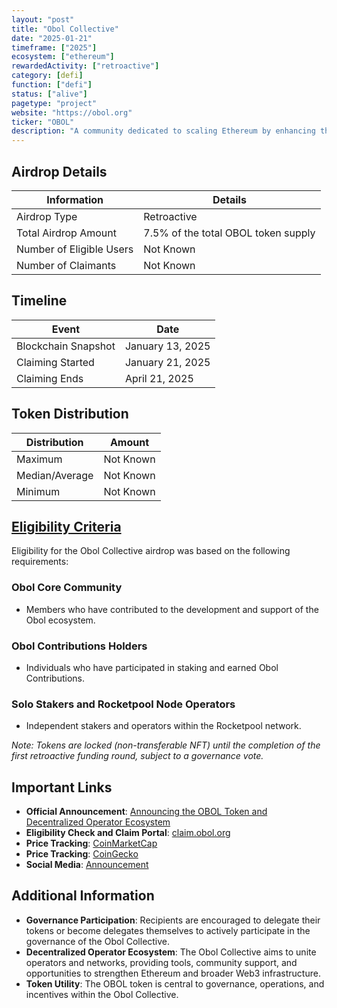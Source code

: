 ```yaml
---
layout: "post"
title: "Obol Collective"
date: "2025-01-21"
timeframe: ["2025"]
ecosystem: ["ethereum"]
rewardedActivity: ["retroactive"]
category: [defi]
function: ["defi"]
status: ["alive"]
pagetype: "project"
website: "https://obol.org"
ticker: "OBOL"
description: "A community dedicated to scaling Ethereum by enhancing the security, resiliency, and decentralization of the consensus layer through the development and deployment of distributed validators."
---
```

## Airdrop Details

| Information              | Details                             |
| ------------------------ | ----------------------------------- |
| Airdrop Type             | Retroactive                         |
| Total Airdrop Amount     | 7.5% of the total OBOL token supply |
| Number of Eligible Users | Not Known                           |
| Number of Claimants      | Not Known                           |

## Timeline

| Event               | Date             |
| ------------------- | ---------------- |
| Blockchain Snapshot | January 13, 2025 |
| Claiming Started    | January 21, 2025 |
| Claiming Ends       | April 21, 2025   |

## Token Distribution

| Distribution   | Amount    |
| -------------- | --------- |
| Maximum        | Not Known |
| Median/Average | Not Known |
| Minimum        | Not Known |

## [Eligibility Criteria](https://blog.obol.org/airdrop/)

Eligibility for the Obol Collective airdrop was based on the following requirements:

### Obol Core Community
- Members who have contributed to the development and support of the Obol ecosystem.

### Obol Contributions Holders
- Individuals who have participated in staking and earned Obol Contributions.

### Solo Stakers and Rocketpool Node Operators
- Independent stakers and operators within the Rocketpool network.

_Note: Tokens are locked (non-transferable NFT) until the completion of the first retroactive funding round, subject to a governance vote._

## Important Links

- **Official Announcement**: [Announcing the OBOL Token and Decentralized Operator Ecosystem](https://blog.obol.org/airdrop/)
- **Eligibility Check and Claim Portal**: [claim.obol.org](https://claim.obol.org)
- **Price Tracking**: [CoinMarketCap](https://coinmarketcap.com/currencies/obol)
- **Price Tracking**: [CoinGecko](https://www.coingecko.com/en/coins/obol)
- **Social Media**: [Announcement](https://x.com/Obol_Collective/status/1920070181902225409)

## Additional Information

- **Governance Participation**: Recipients are encouraged to delegate their tokens or become delegates themselves to actively participate in the governance of the Obol Collective.
- **Decentralized Operator Ecosystem**: The Obol Collective aims to unite operators and networks, providing tools, community support, and opportunities to strengthen Ethereum and broader Web3 infrastructure.
- **Token Utility**: The OBOL token is central to governance, operations, and incentives within the Obol Collective.